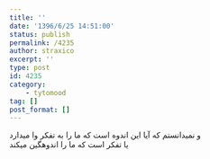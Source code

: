 ```yaml
---
title: ''
date: '1396/6/25 14:51:00'
status: publish
permalink: /4235
author: straxico
excerpt: ''
type: post
id: 4235
category:
    - tytomood
tag: []
post_format: []
---
```

و نمیدانستم که آیا این اندوه است که ما را به تفکر وا میدارد  
یا تفکر است که ما را اندوهگین میکند